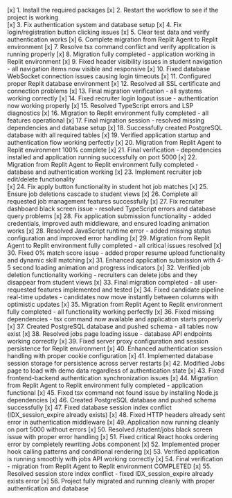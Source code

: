 [x] 1. Install the required packages
[x] 2. Restart the workflow to see if the project is working  
[x] 3. Fix authentication system and database setup
[x] 4. Fix login/registration button clicking issues
[x] 5. Clear test data and verify authentication works
[x] 6. Complete migration from Replit Agent to Replit environment
[x] 7. Resolve tsx command conflict and verify application is running properly
[x] 8. Migration fully completed - application working in Replit environment
[x] 9. Fixed header visibility issues in student navigation - all navigation items now visible and responsive
[x] 10. Fixed database WebSocket connection issues causing login timeouts
[x] 11. Configured proper Replit database environment
[x] 12. Resolved all SSL certificate and connection problems
[x] 13. Final migration verification - all systems working correctly
[x] 14. Fixed recruiter login logout issue - authentication now working properly
[x] 15. Resolved TypeScript errors and LSP diagnostics 
[x] 16. Migration to Replit environment fully completed - all features operational
[x] 17. Final migration session - resolved missing dependencies and database setup
[x] 18. Successfully created PostgreSQL database with all required tables
[x] 19. Verified application startup and authentication flow working perfectly
[x] 20. Migration from Replit Agent to Replit environment 100% complete
[x] 21. Final verification - dependencies installed and application running successfully on port 5000
[x] 22. Migration from Replit Agent to Replit environment fully completed - database and authentication working
[x] 23. Implement recruiter job edit/delete functionality  
[x] 24. Fix apply button functionality in student hot job matches
[x] 25. Ensure job deletions cascade to student views
[x] 26. Complete all requested job management features successfully
[x] 27. Fix recruiter dashboard black screen issue - resolved TypeScript errors and database query problems
[x] 28. Fix application submission functionality - added credentials, improved auth middleware, and ensured loading animation works
[x] 28. Resolved JavaScript runtime error - added missing status configuration and improved error handling
[x] 29. Migration from Replit Agent to Replit environment fully completed - all critical issues resolved
[x] 30. Fixed 0% match score issue - added proper resume upload functionality and dynamic skill matching
[x] 31. Enhanced application submission with 4-5 second loading animation and progress indicators
[x] 32. Verified job deletion functionality working - recruiters can delete jobs and they disappear from student views
[x] 33. Final migration completed - all user-requested features implemented and tested
[x] 34. Fixed candidate pipeline real-time updates - candidates now move instantly between columns with optimistic updates
[x] 35. Migration from Replit Agent to Replit environment fully completed - all functionality working perfectly
[x] 36. Fixed missing dependencies - tsx command now available and application starts properly
[x] 37. Created PostgreSQL database and pushed schema - all tables now exist
[x] 38. Resolved jobs page loading issue - database API endpoints working correctly
[x] 39. Fixed server proxy configuration and session persistence for Replit environment
[x] 40. Enhanced authentication session handling with proper cookie configuration
[x] 41. Implemented database session storage for persistence across server restarts
[x] 42. Modified Jobs page to load with demo data regardless of authentication state
[x] 43. Fixed frontend-backend authentication synchronization issues
[x] 44. Migration from Replit Agent to Replit environment fully completed - application functional
[x] 45. Fixed tsx command not found issue by installing Node.js dependencies
[x] 46. Created PostgreSQL database and pushed schema successfully
[x] 47. Fixed database session index conflict (IDX_session_expire already exists)
[x] 48. Fixed HTTP headers already sent error in authentication middleware
[x] 49. Application now running cleanly on port 5000 without errors
[x] 50. Resolved /student/jobs black screen issue with proper error handling
[x] 51. Fixed critical React hooks ordering error by completely rewriting Jobs component
[x] 52. Implemented proper hook calling patterns and conditional rendering 
[x] 53. Verified application is running smoothly with jobs API working correctly
[x] 54. Final verification - migration from Replit Agent to Replit environment COMPLETED
[x] 55. Resolved session store index conflict - fixed IDX_session_expire already exists error
[x] 56. Project fully migrated and running cleanly with proper authentication and database